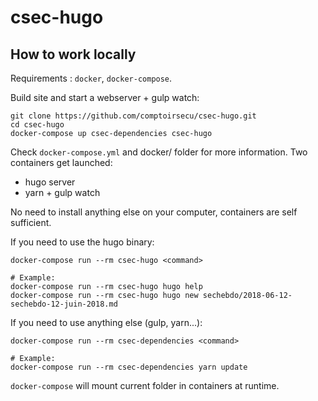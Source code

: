 # csec-hugo

## How to work locally

Requirements : `docker`, `docker-compose`.

Build site and start a webserver + gulp watch:

    git clone https://github.com/comptoirsecu/csec-hugo.git
    cd csec-hugo
    docker-compose up csec-dependencies csec-hugo

Check `docker-compose.yml` and docker/ folder for more information.
Two containers get launched:

  - hugo server
  - yarn + gulp watch

No need to install anything else on your computer, containers are self
sufficient.

If you need to use the hugo binary:

    docker-compose run --rm csec-hugo <command>

    # Example:
    docker-compose run --rm csec-hugo hugo help
    docker-compose run --rm csec-hugo hugo new sechebdo/2018-06-12-sechebdo-12-juin-2018.md


If you need to use anything else (gulp, yarn...):

    docker-compose run --rm csec-dependencies <command>

    # Example:
    docker-compose run --rm csec-dependencies yarn update


`docker-compose` will mount current folder in containers at runtime.
